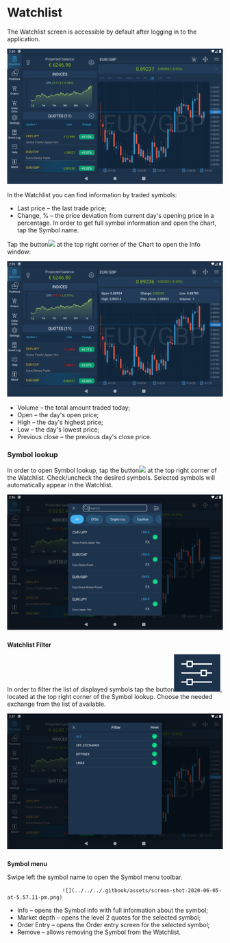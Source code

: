 # Watchlist


The Watchlist screen is accessible by default after logging in to the application.

![](../../../.gitbook/assets/1%20%28103%29.png)


In the Watchlist you can find information by traded symbols:

* Last price – the last trade price;
* Change, % – the price deviation from current day's opening price in a percentage. In order to get full symbol information and open the chart, tap the Symbol name. 

Tap the button![](../../../.gitbook/assets/arrow-right%20%281%29.jpg)
at the top right corner of the Chart to open the Info window:

![](../../../.gitbook/assets/2%20%2890%29.png)

* Volume – the total amount traded today;
* Open – the day's open price;
* High – the day's highest price;
* Low – the day's lowest price;
* Previous close – the previous day's close price.

### **Symbol lookup** 

In order to open Symbol lookup, tap the button![](../../../.gitbook/assets/add%20%283%29.jpg)
at the top right corner of the Watchlist. Check/uncheck the desired symbols. Selected symbols will automatically appear in the Watchlist.

![](../../../.gitbook/assets/3%20%2877%29.png)

### 
**Watchlist Filter**

 In order to filter the list of displayed symbols tap the button![](../../../.gitbook/assets/4-%20%282%29.png), 
located at the top right corner of the Symbol lookup. Choose the needed exchange from the list of available.

![](../../../.gitbook/assets/4%20%2854%29.png)

### 
**Symbol menu**

Swipe left the symbol name to open the Symbol menu toolbar.

                      ![](../../../.gitbook/assets/screen-shot-2020-06-05-at-5.57.11-pm.png)                                

* Info – opens the Symbol info with full information about the symbol;
* Market depth – opens the level 2 quotes for the selected symbol;
* Order Entry – opens the Order entry screen for the selected symbol;
* Remove – allows removing the Symbol from the Watchlist.

